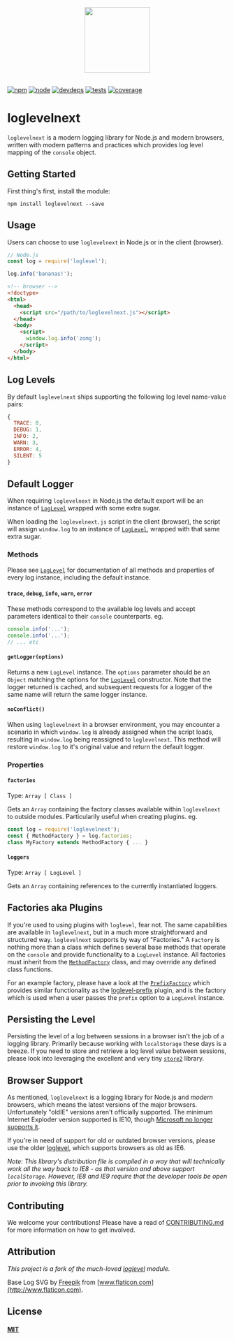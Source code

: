 
<div align="center">
  <img width="150" height="150" src="http://shellscape.org/assets/images/external/loglevelnext-icon.svg">
</div>
&nbsp;  

[![npm][npm]][npm-url]
[![node][node]][node-url]
[![devdeps][devdeps]][devdeps-url]
[![tests][tests]][tests-url]
[![coverage][cover]][cover-url]

# loglevelnext

`loglevelnext` is a modern logging library for Node.js and modern browsers,
written with modern patterns and practices which provides log level mapping of the
`console` object.

## Getting Started

First thing's first, install the module:

```console
npm install loglevelnext --save
```

## Usage

Users can choose to use `loglevelnext` in Node.js or in the client (browser).

```js
// Node.js
const log = require('loglevel');

log.info('bananas!');
```

```html
<!-- browser -->
<!doctype>
<html>
  <head>
    <script src="/path/to/loglevelnext.js"></script>
  </head>
  <body>
    <script>
      window.log.info('zomg');
    </script>
  </body>
</html>

```

## Log Levels

By default `loglevelnext` ships supporting the following log level name-value
pairs:

```js
{
  TRACE: 0,
  DEBUG: 1,
  INFO: 2,
  WARN: 3,
  ERROR: 4,
  SILENT: 5
}
```

## Default Logger

When requiring `loglevelnext` in Node.js the default export will be an instance
of [`LogLevel`](docs/LogLevel.md) wrapped with some extra sugar.

When loading the `loglevelnext.js` script in the client (browser), the script
will assign `window.log` to an instance of [`LogLevel`](docs/LogLevel.md),
wrapped with that same extra sugar.

### Methods

Please see [`LogLevel`](docs/LogLevel.md) for documentation of all methods and
properties of every log instance, including the default instance.

#### `trace`, `debug`, `info`, `warn`, `error`

These methods correspond to the available log levels and accept parameters
identical to their `console` counterparts. eg.

```js
console.info('...');
console.info('...');
// ... etc
```

#### `getLogger(options)`

Returns a new `LogLevel` instance. The `options` parameter should be an `Object`
matching the options for the [`LogLevel`](docs/LogLevel.md) constructor. Note
that the logger returned is cached, and subsequent requests for a logger of
the same name will return the same logger instance.

#### `noConflict()`

When using `loglevelnext` in a browser environment, you may encounter a scenario
in which `window.log` is already assigned when the script loads, resulting in
`window.log` being reassigned to `loglevelnext`. This method will restore
`window.log` to it's original value and return the default logger.

### Properties

#### `factories`

Type: `Array [ Class ]`

Gets an `Array` containing the factory classes available within `loglevelnext`
to outside modules. Particularily useful when creating plugins. eg.

```js
const log = require('loglevelnext');
const { MethodFactory } = log.factories;
class MyFactory extends MethodFactory { ... }
```

#### `loggers`

Type: `Array [ LogLevel ]`

Gets an `Array` containing references to the currently instantiated loggers.

## Factories aka Plugins

If you're used to using plugins with `loglevel`, fear not. The same capabilities
are available in `loglevelnext`, but in a much more straightforward and structured
way. `loglevelnext` supports by way of "Factories." A `Factory` is nothing more
than a class which defines several base methods that operate on the `console`
and provide functionality to a `LogLevel` instance. All factories must inherit from the
[`MethodFactory`][methodFactory] class, and may override any defined class functions.

For an example factory, please have a look at the [`PrefixFactory`][prefixFactory]
which provides similar functionality as the [loglevel-prefix](loglevelpre) plugin,
and is the factory which is used when a user passes the `prefix` option to a
`LogLevel` instance.

## Persisting the Level

Persisting the level of a log between sessions in a browser isn't the job of a
logging library. Primarily because working with `localStorage` these days is a
breeze. If you need to store and retrieve a log level value between sessions,
please look into leveraging the excellent and very tiny [`store2`](https://github.com/nbubna/store)
library.

## Browser Support

As mentioned, `loglevelnext` is a logging library for Node.js and _modern_
browsers, which means the latest versions of the major browsers. Unfortunately
"oldIE" versions aren't officially supported. The minimum Internet Exploder
version supported is IE10, though [Microsoft no longer supports it][oldie].

If you're in need of support for old or outdated browser versions, please use
the older [loglevel][loglevel], which supports browsers as old as IE6.

_Note: This library's distribution file is compiled in a way that will
technically work all the way back to IE8 - as that version and above support
`localStorage`. However, IE8 and IE9 require that the developer tools be open
prior to invoking this library._

## Contributing

We welcome your contributions! Please have a read of [CONTRIBUTING.md](CONTRIBUTING.md) for more information on how to get involved.

## Attribution

_This project is a fork of the much-loved [loglevel](loglevel) module._

Base Log SVG by [Freepik](http://www.freepik.com/) from [www.flaticon.com](http://www.flaticon.com).

## License

#### [MIT](./LICENSE)


[npm]: https://img.shields.io/npm/v/loglevelnext.svg
[npm-url]: https://npmjs.com/package/loglevelnext

[node]: https://img.shields.io/node/v/loglevelnext.svg
[node-url]: https://nodejs.org

[deps]: https://david-dm.org/shellscape/loglevelnext.svg
[deps-url]: https://david-dm.org/shellscape/loglevelnext

[devdeps]: https://david-dm.org/shellscape/loglevelnext/dev-status.svg
[devdeps-url]: https://david-dm.org/shellscape/loglevelnext

[tests]: http://img.shields.io/travis/shellscape/loglevelnext.svg
[tests-url]: https://travis-ci.org/shellscape/loglevelnext

[cover]: https://codecov.io/gh/shellscape/loglevelnext/branch/master/graph/badge.svg
[cover-url]: https://codecov.io/gh/shellscape/loglevelnext

[loglevel]: https://githhub.com/pimterry/loglevel
[loglevelpre]: https://github.com/kutuluk/loglevel-plugin-prefix
[oldie]: https://www.microsoft.com/en-us/windowsforbusiness/end-of-ie-support
[methodFactory]: lib/MethodFactory.js
[prefixFactory]: factory/PrefixFactory.js
